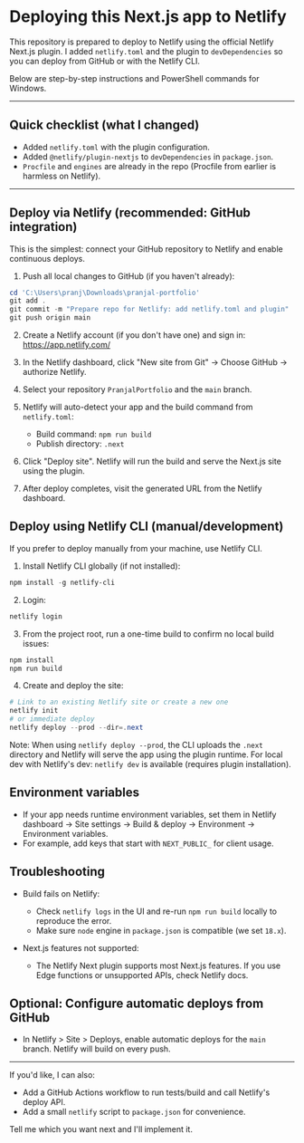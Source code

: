 # Deploying this Next.js app to Netlify

This repository is prepared to deploy to Netlify using the official Netlify Next.js plugin.
I added `netlify.toml` and the plugin to `devDependencies` so you can deploy from GitHub or with the Netlify CLI.

Below are step-by-step instructions and PowerShell commands for Windows.

---

## Quick checklist (what I changed)
- Added `netlify.toml` with the plugin configuration.
- Added `@netlify/plugin-nextjs` to `devDependencies` in `package.json`.
- `Procfile` and `engines` are already in the repo (Procfile from earlier is harmless on Netlify).

---

## Deploy via Netlify (recommended: GitHub integration)
This is the simplest: connect your GitHub repository to Netlify and enable continuous deploys.

1. Push all local changes to GitHub (if you haven't already):

```powershell
cd 'C:\Users\pranj\Downloads\pranjal-portfolio'
git add .
git commit -m "Prepare repo for Netlify: add netlify.toml and plugin"
git push origin main
```

2. Create a Netlify account (if you don't have one) and sign in: https://app.netlify.com/

3. In the Netlify dashboard, click "New site from Git" → Choose GitHub → authorize Netlify.

4. Select your repository `PranjalPortfolio` and the `main` branch.

5. Netlify will auto-detect your app and the build command from `netlify.toml`:
   - Build command: `npm run build`
   - Publish directory: `.next`

6. Click "Deploy site". Netlify will run the build and serve the Next.js site using the plugin.

7. After deploy completes, visit the generated URL from the Netlify dashboard.


## Deploy using Netlify CLI (manual/development)
If you prefer to deploy manually from your machine, use Netlify CLI.

1. Install Netlify CLI globally (if not installed):
```powershell
npm install -g netlify-cli
```

2. Login:
```powershell
netlify login
```

3. From the project root, run a one-time build to confirm no local build issues:
```powershell
npm install
npm run build
```

4. Create and deploy the site:
```powershell
# Link to an existing Netlify site or create a new one
netlify init
# or immediate deploy
netlify deploy --prod --dir=.next
```

Note: When using `netlify deploy --prod`, the CLI uploads the `.next` directory and Netlify will serve the app using the plugin runtime. For local dev with Netlify's dev: `netlify dev` is available (requires plugin installation).


## Environment variables
- If your app needs runtime environment variables, set them in Netlify dashboard → Site settings → Build & deploy → Environment → Environment variables.
- For example, add keys that start with `NEXT_PUBLIC_` for client usage.


## Troubleshooting
- Build fails on Netlify:
  - Check `netlify logs` in the UI and re-run `npm run build` locally to reproduce the error.
  - Make sure `node` engine in `package.json` is compatible (we set `18.x`).

- Next.js features not supported:
  - The Netlify Next plugin supports most Next.js features. If you use Edge functions or unsupported APIs, check Netlify docs.


## Optional: Configure automatic deploys from GitHub
- In Netlify > Site > Deploys, enable automatic deploys for the `main` branch. Netlify will build on every push.


---

If you'd like, I can also:
- Add a GitHub Actions workflow to run tests/build and call Netlify's deploy API.
- Add a small `netlify` script to `package.json` for convenience.

Tell me which you want next and I'll implement it.
